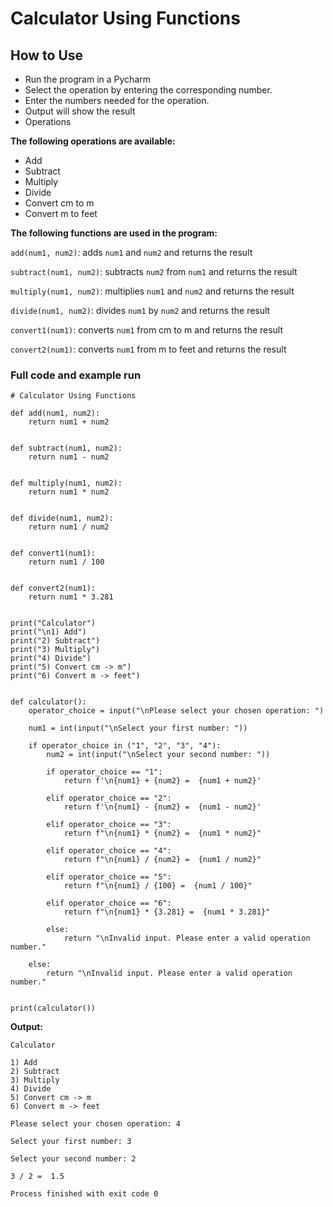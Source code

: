 # Calculator Using Functions
## How to Use
* Run the program in a Pycharm
* Select the  operation by entering the corresponding number.
* Enter the numbers needed for the operation.
* Output will show the result
* Operations


**The following operations are available:**

* Add
* Subtract
* Multiply
* Divide
* Convert cm to m
* Convert m to feet

**The following functions are used in the program:**

`add(num1, num2)`: adds `num1` and `num2` and returns the result

`subtract(num1, num2)`: subtracts `num2` from `num1` and returns the result

`multiply(num1, num2)`: multiplies `num1` and `num2` and returns the result

`divide(num1, num2)`: divides `num1` by `num2` and returns the result

`convert1(num1)`: converts `num1` from cm to m and returns the result

`convert2(num1)`: converts `num1` from m to feet and returns the result

### Full code and example run
```commandline
# Calculator Using Functions

def add(num1, num2):
    return num1 + num2


def subtract(num1, num2):
    return num1 - num2


def multiply(num1, num2):
    return num1 * num2


def divide(num1, num2):
    return num1 / num2


def convert1(num1):
    return num1 / 100


def convert2(num1):
    return num1 * 3.281


print("Calculator")
print("\n1) Add")
print("2) Subtract")
print("3) Multiply")
print("4) Divide")
print("5) Convert cm -> m")
print("6) Convert m -> feet")


def calculator():
    operator_choice = input("\nPlease select your chosen operation: ")

    num1 = int(input("\nSelect your first number: "))

    if operator_choice in ("1", "2", "3", "4"):
        num2 = int(input("\nSelect your second number: "))

        if operator_choice == "1":
            return f'\n{num1} + {num2} =  {num1 + num2}'

        elif operator_choice == "2":
            return f'\n{num1} - {num2} =  {num1 - num2}'

        elif operator_choice == "3":
            return f"\n{num1} * {num2} =  {num1 * num2}"

        elif operator_choice == "4":
            return f"\n{num1} / {num2} =  {num1 / num2}"

        elif operator_choice == "5":
            return f"\n{num1} / {100} =  {num1 / 100}"

        elif operator_choice == "6":
            return f"\n{num1} * {3.281} =  {num1 * 3.281}"

        else:
            return "\nInvalid input. Please enter a valid operation number."

    else:
        return "\nInvalid input. Please enter a valid operation number."


print(calculator())
```

**Output:**

```commandline
Calculator

1) Add
2) Subtract
3) Multiply
4) Divide
5) Convert cm -> m
6) Convert m -> feet

Please select your chosen operation: 4

Select your first number: 3

Select your second number: 2

3 / 2 =  1.5

Process finished with exit code 0

```
